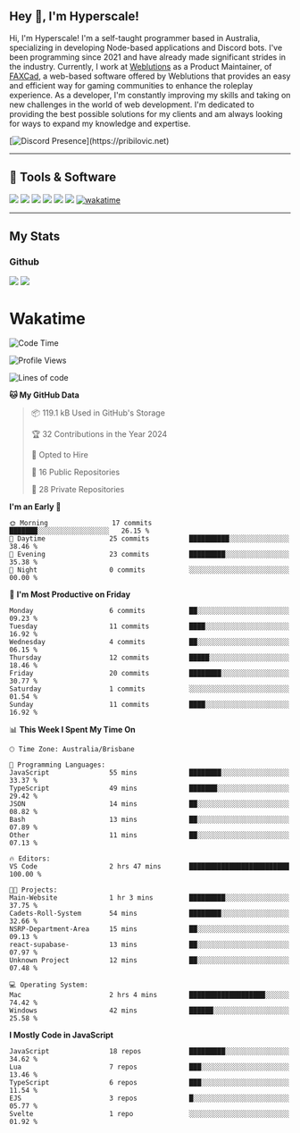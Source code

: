 ## Hey 👋, I'm Hyperscale!

Hi, I'm Hyperscale! I'm a self-taught programmer based in Australia, specializing in developing Node-based applications and Discord bots. I've been programming since 2021 and have already made significant strides in the industry. Currently, I work at [Weblutions](https://weblutions.com) as a Product Maintainer, of [FAXCad](https://weblutions.com/store/faxcad), a web-based software offered by Weblutions that provides an easy and efficient way for gaming communities to enhance the roleplay experience. As a developer, I'm constantly improving my skills and taking on new challenges in the world of web development. I'm dedicated to providing the best possible solutions for my clients and am always looking for ways to expand my knowledge and expertise.

[![Discord Presence](https://lanyard.cnrad.dev/api/906061699562475581?=idleMessage=:Just%Chillin%With%My%Kangaroo!)](https://pribilovic.net)

<p align="center">
<a href="https://github.com/Hyperscale1">
</a>
</p>

---
## 🔧 Tools & Software
![](https://img.shields.io/badge/HTML5-E34F26?style=for-the-badge&logo=html5&logoColor=white) ![](https://img.shields.io/badge/CSS3-1572B6?style=for-the-badge&logo=css3&logoColor=white) ![](https://img.shields.io/badge/MySQL-005C84?style=for-the-badge&logo=mysql&logoColor=white) ![](https://img.shields.io/badge/Ubuntu-E95420?style=for-the-badge&logo=ubuntu&logoColor=white) ![](https://img.shields.io/badge/JavaScript-F7DF1E?style=for-the-badge&logo=javascript&logoColor=black) ![](	https://img.shields.io/badge/Node.js-43853D?style=for-the-badge&logo=node.js&logoColor=white) [![wakatime](https://wakatime.com/badge/user/6e098b16-30e8-493e-bf77-598fafbb912d.svg?style=for-the-badge)](https://wakatime.com/@6e098b16-30e8-493e-bf77-598fafbb912d)


---
## My Stats

### Github
![](https://github-readme-stats.vercel.app/api?username=Hyperscale1&theme=blue-green)
![](https://github-readme-stats.vercel.app/api/top-langs/?username=Hyperscale1&theme=blue-green)

# Wakatime
<!--START_SECTION:waka-->
![Code Time](http://img.shields.io/badge/Code%20Time-696%20hrs%2019%20mins-blue)

![Profile Views](http://img.shields.io/badge/Profile%20Views-0-blue)

![Lines of code](https://img.shields.io/badge/From%20Hello%20World%20I%27ve%20Written-221.3%20thousand%20lines%20of%20code-blue)

**🐱 My GitHub Data** 

> 📦 119.1 kB Used in GitHub's Storage 
 > 
> 🏆 32 Contributions in the Year 2024
 > 
> 💼 Opted to Hire
 > 
> 📜 16 Public Repositories 
 > 
> 🔑 28 Private Repositories 
 > 
**I'm an Early 🐤** 

```text
🌞 Morning                17 commits          ███████░░░░░░░░░░░░░░░░░░   26.15 % 
🌆 Daytime                25 commits          ██████████░░░░░░░░░░░░░░░   38.46 % 
🌃 Evening                23 commits          █████████░░░░░░░░░░░░░░░░   35.38 % 
🌙 Night                  0 commits           ░░░░░░░░░░░░░░░░░░░░░░░░░   00.00 % 
```
📅 **I'm Most Productive on Friday** 

```text
Monday                   6 commits           ██░░░░░░░░░░░░░░░░░░░░░░░   09.23 % 
Tuesday                  11 commits          ████░░░░░░░░░░░░░░░░░░░░░   16.92 % 
Wednesday                4 commits           ██░░░░░░░░░░░░░░░░░░░░░░░   06.15 % 
Thursday                 12 commits          █████░░░░░░░░░░░░░░░░░░░░   18.46 % 
Friday                   20 commits          ████████░░░░░░░░░░░░░░░░░   30.77 % 
Saturday                 1 commits           ░░░░░░░░░░░░░░░░░░░░░░░░░   01.54 % 
Sunday                   11 commits          ████░░░░░░░░░░░░░░░░░░░░░   16.92 % 
```


📊 **This Week I Spent My Time On** 

```text
🕑︎ Time Zone: Australia/Brisbane

💬 Programming Languages: 
JavaScript               55 mins             ████████░░░░░░░░░░░░░░░░░   33.37 % 
TypeScript               49 mins             ███████░░░░░░░░░░░░░░░░░░   29.42 % 
JSON                     14 mins             ██░░░░░░░░░░░░░░░░░░░░░░░   08.82 % 
Bash                     13 mins             ██░░░░░░░░░░░░░░░░░░░░░░░   07.89 % 
Other                    11 mins             ██░░░░░░░░░░░░░░░░░░░░░░░   07.13 % 

🔥 Editors: 
VS Code                  2 hrs 47 mins       █████████████████████████   100.00 % 

🐱‍💻 Projects: 
Main-Website             1 hr 3 mins         █████████░░░░░░░░░░░░░░░░   37.75 % 
Cadets-Roll-System       54 mins             ████████░░░░░░░░░░░░░░░░░   32.66 % 
NSRP-Department-Area     15 mins             ██░░░░░░░░░░░░░░░░░░░░░░░   09.13 % 
react-supabase-          13 mins             ██░░░░░░░░░░░░░░░░░░░░░░░   07.97 % 
Unknown Project          12 mins             ██░░░░░░░░░░░░░░░░░░░░░░░   07.48 % 

💻 Operating System: 
Mac                      2 hrs 4 mins        ███████████████████░░░░░░   74.42 % 
Windows                  42 mins             ██████░░░░░░░░░░░░░░░░░░░   25.58 % 
```

**I Mostly Code in JavaScript** 

```text
JavaScript               18 repos            █████████░░░░░░░░░░░░░░░░   34.62 % 
Lua                      7 repos             ███░░░░░░░░░░░░░░░░░░░░░░   13.46 % 
TypeScript               6 repos             ███░░░░░░░░░░░░░░░░░░░░░░   11.54 % 
EJS                      3 repos             █░░░░░░░░░░░░░░░░░░░░░░░░   05.77 % 
Svelte                   1 repo              ░░░░░░░░░░░░░░░░░░░░░░░░░   01.92 % 
```




<!--END_SECTION:waka-->